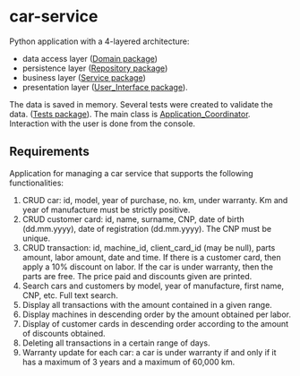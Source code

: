 # car-service
Python application with a 4-layered architecture: 
- data access layer ([Domain package](https://github.com/Iri25/car-service/tree/main/CarService/Domain))
- persistence layer ([Repository package](https://github.com/Iri25/car-service/tree/main/CarService/Repository))
- business layer ([Service package](https://github.com/Iri25/car-service/tree/main/CarService/Service))
- presentation layer ([User_Interface package](https://github.com/Iri25/car-service/tree/main/CarService/User_Interface)).

The data is saved in memory. Several tests were created to validate the data. ([Tests package](https://github.com/Iri25/car-service/tree/main/CarService/Tests)). The main class is [Application_Coordinator](https://github.com/Iri25/car-service/blob/main/CarService/Application_Coordinator.py). Interaction with the user is done from the console.

## Requirements

Application for managing a car service that supports the following functionalities:
1. CRUD car: id, model, year of purchase, no. km, under warranty. Km and year of manufacture must be strictly positive.
2. CRUD customer card: id, name, surname, CNP, date of birth (dd.mm.yyyy), date of registration (dd.mm.yyyy). The CNP must be unique.
3. CRUD transaction: id, machine_id, client_card_id (may be null), parts amount, labor amount, date and time. If there is a customer card, then apply a 10% discount on labor. If the car is under warranty, then the parts are free. The price paid and discounts given are printed.
4. Search cars and customers by model, year of manufacture, first name, CNP, etc. Full text search.
5. Display all transactions with the amount contained in a given range.
6. Display machines in descending order by the amount obtained per labor.
7. Display of customer cards in descending order according to the amount of discounts obtained.
8. Deleting all transactions in a certain range of days.
9. Warranty update for each car: a car is under warranty if and only if it has a maximum of 3 years and a maximum of 60,000 km.

